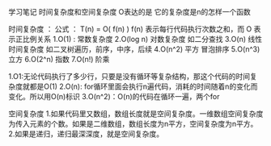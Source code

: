 学习笔记
时间复杂度和空间复杂度
O表达的是 它的复杂度是n的怎样一个函数

时间复杂度 ：
公式 ： T(n) = O( f(n) ) f(n) 表示每行代码执行次数之和，而 O 表示正比例关系
1.O(1) : 常数复杂度
2.O(log n) 对数复杂度 如二分查找
3.O(n) 线性时间复杂度 如二叉树遍历，前序，中序，后续
4.O(n^2) 平方 冒泡排序
5.O(n^3) 立方
6.O(2^n) 指数
7.O(n!) 阶乘

1.O1:无论代码执行了多少行，只要是没有循环等复杂结构，那这个代码的时间复杂度就都是O(1)
2.O(n): for循环里面会执行n遍代码，消耗的时间随着n的变化而变化。所以用O(n)标识
3.O(n^2)：O(n)的代码在循环一遍，两个for

空间复杂度
1.如果代码里又数组，数组长度就是空间复杂度。一维数组空间复杂度为传入元素的个数。如果是二维数组，数组长度为n平方，空间复杂度为n平方。
2.如果是递归，递归最深深度，就是空间复杂度。